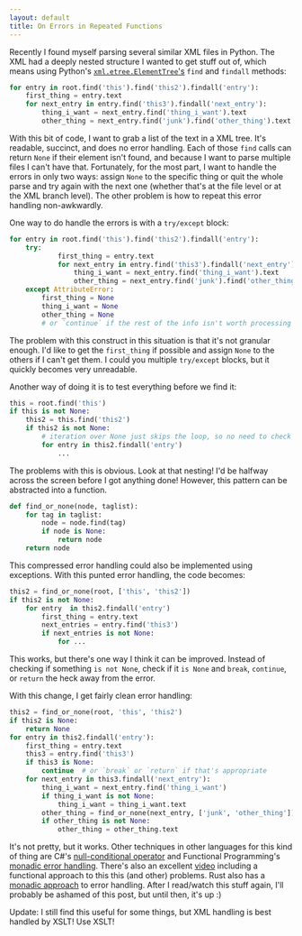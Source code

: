 ```yaml
---
layout: default
title: On Errors in Repeated Functions
---
```


Recently I found myself parsing several similar XML files in Python. The XML
had a deeply nested structure I wanted to get stuff out of, which means using
Python's [`xml.etree.ElementTree`'s](https://docs.python.org/3/library/xml.etree.elementtree.html) `find` and `findall` methods:

```python
for entry in root.find('this').find('this2').findall('entry'):
    first_thing = entry.text
    for next_entry in entry.find('this3').findall('next_entry'):
        thing_i_want = next_entry.find('thing_i_want').text
        other_thing = next_entry.find('junk').find('other_thing').text
```

With this bit of code, I want to grab a list of the text in a XML tree. It's
readable, succinct, and does no error handling. Each of those `find` calls can
return `None` if their element isn't found, and because I want to parse
multiple files I can't have that. Fortunately, for the most part, I want to
handle the errors in only two ways: assign `None` to the specific thing or quit
the whole parse and try again with the next one (whether that's at the file
level or at the XML branch level). The other problem is how to repeat this
error handling non-awkwardly.

One way to do handle the errors is with a `try/except` block:

```python
for entry in root.find('this').find('this2').findall('entry'):
    try:
            first_thing = entry.text
            for next_entry in entry.find('this3').findall('next_entry'):
                thing_i_want = next_entry.find('thing_i_want').text
                other_thing = next_entry.find('junk').find('other_thing').text
    except AttributeError:
        first_thing = None
        thing_i_want = None
        other_thing = None
        # or `continue` if the rest of the info isn't worth processing on error
```

The problem with this construct in this situation is that it's not granular
enough. I'd like to get the `first_thing` if possible and assign `None` to the
others if I can't get them. I could you multiple `try/except` blocks, but it
quickly becomes very unreadable.

Another way of doing it is to test everything before we find it:

```python
this = root.find('this')
if this is not None:
    this2 = this.find('this2')
    if this2 is not None:
        # iteration over None just skips the loop, so no need to check here
        for entry in this2.findall('entry')
            ...
```

The problems with this is obvious. Look at that nesting! I'd be halfway across
the screen before I got anything done! However, this pattern can be abstracted
into a function.

```python
def find_or_none(node, taglist):
    for tag in taglist:
        node = node.find(tag)
        if node is None:
            return node
    return node
```

This compressed error handling could also be implemented using exceptions. With
this punted error handling, the code becomes:

```python
this2 = find_or_none(root, ['this', 'this2'])
if this2 is not None:
    for entry  in this2.findall('entry')
        first_thing = entry.text
        next_entries = entry.find('this3')
        if next_entries is not None:
            for ...
```

This works, but there's one way I think it can be improved. Instead of checking
if something `is not None`, check if it `is None` and `break`, `continue`, or
`return` the heck away from the error.

With this change, I get fairly clean error handling:

```python
this2 = find_or_none(root, 'this', 'this2')
if this2 is None:
    return None
for entry in this2.findall('entry'):
    first_thing = entry.text
    this3 = entry.find('this3')
    if this3 is None:
        continue  # or `break` or `return` if that's appropriate
    for next_entry in this3.findall('next_entry'):
        thing_i_want = next_entry.find('thing_i_want')
        if thing_i_want is not None:
            thing_i_want = thing_i_want.text
        other_thing = find_or_none(next_entry, ['junk', 'other_thing'])
        if other_thing is not None:
            other_thing = other_thing.text
```

It's not pretty, but it works. Other techniques in other languages for this
kind of thing are C#'s [null-conditional
operator](https://msdn.microsoft.com/en-us/library/dn986595(v=vs.140).aspx) and
Functional Programming's [monadic error
handling](http://softwareengineering.stackexchange.com/questions/150837/maybe-monad-vs-exceptions).
There's also an excellent
[video](https://www.youtube.com/watch?v=E8I19uA-wGY&index=4&list=PLNVusuQqAKq4-2-a04SxI7Ss0B3w_Je8s&t=3222s)
including a functional approach to this this (and other) problems.
Rust also has a [monadic approach](http://www.codethatgrows.com/lessons-learned-from-rust-the-result-monad/) to error handling.
After I read/watch this stuff again, I'll probably be ashamed of this post, but until then, it's up :)

Update: I still find this useful for some things, but XML handling is best handled by XSLT! Use XSLT!
